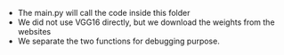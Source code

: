 * The main.py will call the code inside this folder
* We did not use VGG16 directly, but we download the weights from the websites
* We separate the two functions for debugging purpose.
